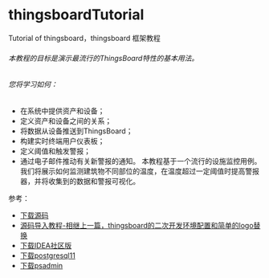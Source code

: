 # thingsboardTutorial
Tutorial of thingsboard，thingsboard 框架教程

###### 本教程的目标是演示最流行的ThingsBoard特性的基本用法。
###### 您将学习如何：
- 在系统中提供资产和设备；
- 定义资产和设备之间的关系；
- 将数据从设备推送到ThingsBoard；
- 构建实时终端用户仪表板；
- 定义阈值和触发警报；
- 通过电子邮件推动有关新警报的通知。
本教程基于一个流行的设施监控用例。
我们将展示如何监测建筑物不同部位的温度，在温度超过一定阈值时提高警报器，并将收集到的数据和警报可视化。

参考：
- [下载源码](https://github.com/thingsboard/thingsboard/releases)
- [源码导入教程-相继上一篇，thingsboard的二次开发环境配置和简单的logo替换](https://blog.csdn.net/liuli283/article/details/93466756)
- [下载IDEA社区版](https://download.jetbrains.8686c.com/idea/ideaIC-2019.3.exe)
- [下载postgresql11](https://get.enterprisedb.com/postgresql/postgresql-11.1-1-windows-x64.exe)
- [下载psadmin](https://ftp.postgresql.org/pub/pgadmin/pgadmin4/v4.16/windows/pgadmin4-4.16-x86.exe)

